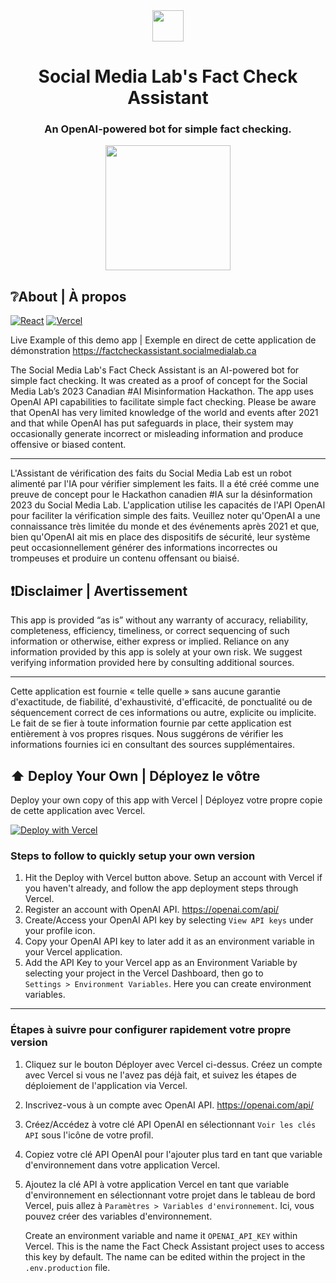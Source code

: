 <div align="center">
  <a href="#"><img src="https://socialmedialab.ca/wp-content/uploads/2022/05/TMU_TRSM_SocialMediaLab_transparent_WHITE-1.png.webp" height="50px" /></a>
  <h1>Social Media Lab's Fact Check Assistant<h3>An OpenAI-powered bot for simple fact checking.</h3></h1>
  <a href="https://factcheckassistant.socialmedialab.ca/" target="_blank">
    <img src="https://factcheckassistant.socialmedialab.ca/assets/img/avataaars.svg" height="200px" />
  </a>
</div>

## ❔About | À propos
[![React](https://img.shields.io/badge/made%20with%20react-%2320232a.svg?style=for-the-badge&logo=react&logoColor=%2361DAFB)](#)
[![Vercel](https://img.shields.io/badge/deployed%20with%20vercel-%23000000.svg?style=for-the-badge&logo=vercel&logoColor=white)](#)

Live Example of this demo app | Exemple en direct de cette application de démonstration
https://factcheckassistant.socialmedialab.ca

The Social Media Lab's Fact Check Assistant is an AI-powered bot for simple fact checking. It was created as a proof of concept for the Social Media Lab’s 2023 Canadian #AI Misinformation Hackathon. The app uses OpenAI API capabilities to facilitate simple fact checking. Please be aware that OpenAI has very limited knowledge of the world and events after 2021 and that while OpenAI has put safeguards in place, their system may occasionally generate incorrect or misleading information and produce offensive or biased content.

--------------

L'Assistant de vérification des faits du Social Media Lab est un robot alimenté par l'IA pour vérifier simplement les faits. Il a été créé comme une preuve de concept pour le Hackathon canadien #IA sur la désinformation 2023 du Social Media Lab. L'application utilise les capacités de l'API OpenAI pour faciliter la vérification simple des faits. Veuillez noter qu'OpenAI a une connaissance très limitée du monde et des événements après 2021 et que, bien qu'OpenAI ait mis en place des dispositifs de sécurité, leur système peut occasionnellement générer des informations incorrectes ou trompeuses et produire un contenu offensant ou biaisé.


## ❗Disclaimer | Avertissement
This app is provided “as is” without any warranty of accuracy, reliability, completeness, efficiency, timeliness, or correct sequencing of such information or otherwise, either express or implied. Reliance on any information provided by this app is solely at your own risk. We suggest verifying information provided here by consulting additional sources.

--------------

Cette application est fournie « telle quelle » sans aucune garantie d'exactitude, de fiabilité, d'exhaustivité, d'efficacité, de ponctualité ou de séquencement correct de ces informations ou autre, explicite ou implicite. Le fait de se fier à toute information fournie par cette application est entièrement à vos propres risques. Nous suggérons de vérifier les informations fournies ici en consultant des sources supplémentaires.

## ⬆️ Deploy Your Own | Déployez le vôtre
Deploy your own copy of this app with Vercel | Déployez votre propre copie de cette application avec Vercel.

[![Deploy with Vercel](https://vercel.com/button)](https://vercel.com/new/clone?repository-url=https://github.com/smlabto/factcheckassistant&template=create-react-app)

### Steps to follow to quickly setup your own version
1. Hit the Deploy with Vercel button above. Setup an account with Vercel if you haven't already, and follow the app deployment steps through Vercel. 
2. Register an account with OpenAI API. https://openai.com/api/
3. Create/Access your OpenAI API key by selecting `View API keys` under your profile icon.
4. Copy your OpenAI API key to later add it as an environment variable in your Vercel application.
5. Add the API Key to your Vercel app as an Environment Variable by selecting your project in the Vercel Dashboard, then go to  
`Settings > Environment Variables`. Here you can create environment variables.

--------------

### Étapes à suivre pour configurer rapidement votre propre version
1. Cliquez sur le bouton Déployer avec Vercel ci-dessus. Créez un compte avec Vercel si vous ne l'avez pas déjà fait, et suivez les étapes de déploiement de l'application via Vercel.
2. Inscrivez-vous à un compte avec OpenAI API. https://openai.com/api/
3. Créez/Accédez à votre clé API OpenAI en sélectionnant `Voir les clés API` sous l'icône de votre profil.
4. Copiez votre clé API OpenAI pour l'ajouter plus tard en tant que variable d'environnement dans votre application Vercel.
5. Ajoutez la clé API à votre application Vercel en tant que variable d'environnement en sélectionnant votre projet dans le tableau de bord Vercel, puis allez à
`Paramètres > Variables d'environnement`. Ici, vous pouvez créer des variables d'environnement.


   Create an environment variable and name it `OPENAI_API_KEY` within Vercel. This is the name the Fact Check Assistant project uses to access this key by default. The name can be edited within the project in the `.env.production` file.
